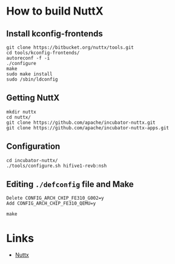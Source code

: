# How to build NuttX

## Install kconfig-frontends

```
git clone https://bitbucket.org/nuttx/tools.git
cd tools/kconfig-frontends/
autoreconf -f -i
./configure
make
sudo make install
sudo /sbin/ldconfig
```

## Getting NuttX

```
mkdir nuttx
cd nuttx/
git clone https://github.com/apache/incubator-nuttx.git
git clone https://github.com/apache/incubator-nuttx-apps.git
```

## Configuration

```
cd incubator-nuttx/
./tools/configure.sh hifive1-revb:nsh
```

## Editing `./defconfig` file and Make

```
Delete CONFIG_ARCH_CHIP_FE310_G002=y
Add CONFIG_ARCH_CHIP_FE310_QEMU=y
```

```
make
```

# Links

 - [Nuttx](https://bitbucket.org/nuttx/nuttx/src/master/)
